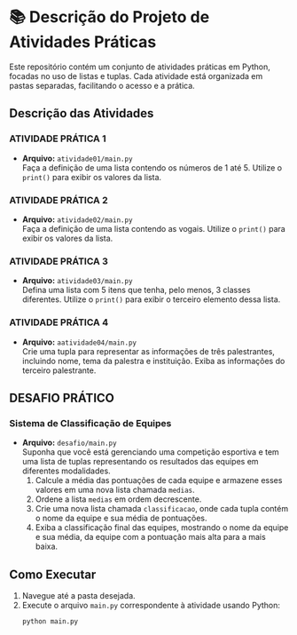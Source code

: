 # 📚 Descrição do Projeto de Atividades Práticas

Este repositório contém um conjunto de atividades práticas em Python, focadas no uso de listas e tuplas. Cada atividade está organizada em pastas separadas, facilitando o acesso e a prática.

## Descrição das Atividades

### ATIVIDADE PRÁTICA 1
- **Arquivo:** `atividade01/main.py`  
  Faça a definição de uma lista contendo os números de 1 até 5. Utilize o `print()` para exibir os valores da lista.

### ATIVIDADE PRÁTICA 2
- **Arquivo:** `atividade02/main.py`  
  Faça a definição de uma lista contendo as vogais. Utilize o `print()` para exibir os valores da lista.

### ATIVIDADE PRÁTICA 3
- **Arquivo:** `atividade03/main.py`  
  Defina uma lista com 5 itens que tenha, pelo menos, 3 classes diferentes. Utilize o `print()` para exibir o terceiro elemento dessa lista.

### ATIVIDADE PRÁTICA 4
- **Arquivo:** `aatividade04/main.py`  
  Crie uma tupla para representar as informações de três palestrantes, incluindo nome, tema da palestra e instituição. Exiba as informações do terceiro palestrante.

## DESAFIO PRÁTICO

### Sistema de Classificação de Equipes
- **Arquivo:** `desafio/main.py`  
  Suponha que você está gerenciando uma competição esportiva e tem uma lista de tuplas representando os resultados das equipes em diferentes modalidades. 
  1. Calcule a média das pontuações de cada equipe e armazene esses valores em uma nova lista chamada `medias`.
  2. Ordene a lista `medias` em ordem decrescente.
  3. Crie uma nova lista chamada `classificacao`, onde cada tupla contém o nome da equipe e sua média de pontuações.
  4. Exiba a classificação final das equipes, mostrando o nome da equipe e sua média, da equipe com a pontuação mais alta para a mais baixa.

## Como Executar

1. Navegue até a pasta desejada.
2. Execute o arquivo `main.py` correspondente à atividade usando Python:
   ```bash
   python main.py
